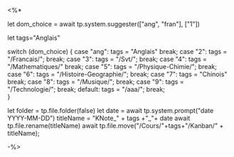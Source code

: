 


<%*

let dom_choice = await tp.system.suggester(["ang", "fran"], ["1"])

let tags="Anglais"

switch (dom_choice) { 
	case "ang": 
		tags = "Anglais" 
		break; 
	case "2": 
		tags = "/Francais/"; 
		break; 
	case "3": 
		tags = "/Svt/"; 
		break; 
	case "4": 
		tags = "/Mathematiques/" 
		break; 
	case "5": 
		tags = "/Physique-Chimie/"; 
		break; 
	case "6": 
		tags = "/Histoire-Geographie/"; 
		break;
	case "7": 
		tags = "Chinois" 
		break; 
	case "8": 
		tags = "/Musique/"; 
		break; 
	case "9": 
		tags = "/Technologie/"; 
		break; 
	default:
		tags = "/aaa/"; 
		break; 	
	}

let folder = tp.file.folder(false)
let date = await tp.system.prompt("date YYYY-MM-DD")
titleName = "KNote_" + tags +"_"+ date
await tp.file.rename(titleName)
await tp.file.move("/Cours/"+tags+"/Kanban/" + titleName);




-%>



